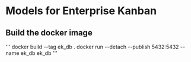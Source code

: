 # Models for Enterprise Kanban

## Build the docker image
'''
docker build --tag ek_db .
docker run --detach --publish 5432:5432 --name ek_db ek_db
'''
